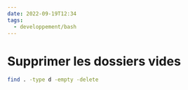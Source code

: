 ```yaml
---
date: 2022-09-19T12:34
tags:
  - developpement/bash
---
```


# Supprimer les dossiers vides

```bash
find . -type d -empty -delete
```

